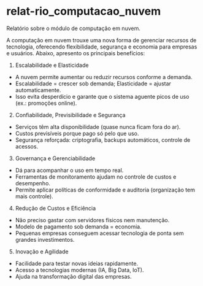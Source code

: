 # relat-rio_computacao_nuvem
Relatório sobre o módulo de computação em nuvem.

A computação em nuvem trouxe uma nova forma de gerenciar recursos de tecnologia, oferecendo flexibilidade, segurança e economia para empresas e usuários. Abaixo, apresento os principais benefícios:

1. Escalabilidade e Elasticidade

* A nuvem permite aumentar ou reduzir recursos conforme a demanda.
* Escalabilidade = crescer sob demanda; Elasticidade = ajustar automaticamente.
* Isso evita desperdício e garante que o sistema aguente picos de uso (ex.: promoções online).

2. Confiabilidade, Previsibilidade e Segurança

* Serviços têm alta disponibilidade (quase nunca ficam fora do ar).
* Custos previsíveis porque pago só pelo que uso.
* Segurança reforçada: criptografia, backups automáticos, controle de acessos.

3. Governança e Gerenciabilidade

* Dá para acompanhar o uso em tempo real.
* Ferramentas de monitoramento ajudam no controle de custos e desempenho.
* Permite aplicar políticas de conformidade e auditoria (organização tem mais controle).

4. Redução de Custos e Eficiência

* Não preciso gastar com servidores físicos nem manutenção.
* Modelo de pagamento sob demanda = economia.
* Pequenas empresas conseguem acessar tecnologia de ponta sem grandes investimentos.

5. Inovação e Agilidade

* Facilidade para testar novas ideias rapidamente.
* Acesso a tecnologias modernas (IA, Big Data, IoT).
* Ajuda na transformação digital das empresas.
